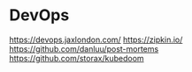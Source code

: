 # DevOps

https://devops.jaxlondon.com/
https://zipkin.io/
https://github.com/danluu/post-mortems
https://github.com/storax/kubedoom